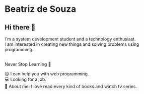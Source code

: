 
<h1>Beatriz de Souza</h1>
<h2>Hi there 👋</h2>

<p>
  I´m a system development student and a technology enthusiast. <br/>
  I am interested in creating new things and solving problems using programming. <br/><br/>

  Never Stop Learning 🚀<br/>
</p>

<p>
  😊   I can help you with web programming. <br/>
  💻   Looking for a job. <br/>
  👧   About me: I love read every kind of books and watch tv series.
</p>
